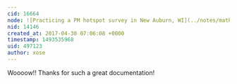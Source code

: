 ```yaml
---
cid: 16664
node: ![Practicing a PM hotspot survey in New Auburn, WI](../notes/mathew/04-28-2017/practicing-a-pm-hotspot-survey-in-new-auburn-wi)
nid: 14146
created_at: 2017-04-30 07:06:08 +0000
timestamp: 1493535968
uid: 497123
author: xose
---
```


Woooow!! Thanks for such a great documentation!